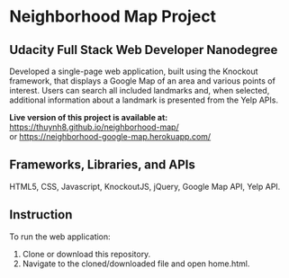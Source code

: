 # Neighborhood Map Project  
## Udacity Full Stack Web Developer Nanodegree  
Developed a single-page web application, built using the Knockout framework, that displays a Google Map of an area and various points of interest. Users can search all included landmarks and, when selected, additional information about a landmark is presented from the Yelp APIs.

**Live version of this project is available at:**   
https://thuynh8.github.io/neighborhood-map/  
or https://neighborhood-google-map.herokuapp.com/
## Frameworks, Libraries, and APIs  
HTML5, CSS, Javascript, KnockoutJS, jQuery, Google Map API, Yelp API.  
## Instruction  
To run the web application:  
1. Clone or download this repository.  
2. Navigate to the cloned/downloaded file and open home.html.

